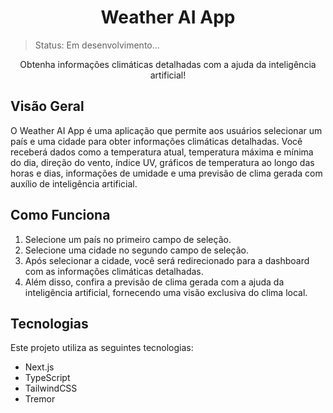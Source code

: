 <h1 align="center">Weather AI App</h1>

>Status: Em desenvolvimento...

<!-- <p align="center">
  <img src="sua-imagem-preview.png" alt="Weather AI App Preview" style="border-radius: 4px">
</p> -->


<p align="center">Obtenha informações climáticas detalhadas com a ajuda da inteligência artificial!</p>

## Visão Geral
O Weather AI App é uma aplicação que permite aos usuários selecionar um país e uma cidade para obter informações climáticas detalhadas. Você receberá dados como a temperatura atual, temperatura máxima e mínima do dia, direção do vento, índice UV, gráficos de temperatura ao longo das horas e dias, informações de umidade e uma previsão de clima gerada com auxílio de inteligência artificial.

## Como Funciona
1. Selecione um país no primeiro campo de seleção.
2. Selecione uma cidade no segundo campo de seleção.
3. Após selecionar a cidade, você será redirecionado para a dashboard com as informações climáticas detalhadas.
4. Além disso, confira a previsão de clima gerada com a ajuda da inteligência artificial, fornecendo uma visão exclusiva do clima local.

## Tecnologias
Este projeto utiliza as seguintes tecnologias:

- Next.js
- TypeScript
- TailwindCSS
- Tremor